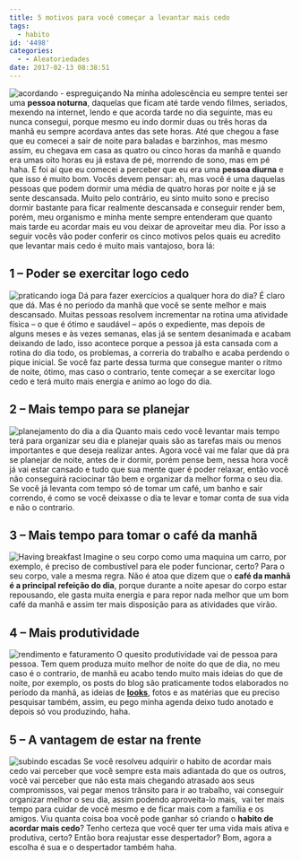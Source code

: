 ```yaml
---
title: 5 motivos para você começar a levantar mais cedo
tags:
  - habito
id: '4498'
categories:
  - - Aleatoriedades
date: 2017-02-13 08:38:51
---
```


![acordando - espreguiçando ](http://natalia.blog.br/wp-content/uploads/2017/01/Wake-up-early.jpg) Na minha adolescência eu sempre tentei ser uma **pessoa noturna**, daquelas que ficam até tarde vendo filmes, seriados, mexendo na internet, lendo e que acorda tarde no dia seguinte, mas eu nunca consegui, porque mesmo eu indo dormir duas ou três horas da manhã eu sempre acordava antes das sete horas. Até que chegou a fase que eu comecei a sair de noite para baladas e barzinhos, mas mesmo assim, eu chegava em casa as quatro ou cinco horas da manhã e quando era umas oito horas eu já estava de pé, morrendo de sono, mas em pé haha. E foi aí que eu comecei a perceber que eu era uma **pessoa diurna** e que isso é muito bom. Vocês devem pensar: ah, mas você é uma daquelas pessoas que podem dormir uma média de quatro horas por noite e já se sente descansada. Muito pelo contrário, eu sinto muito sono e preciso dormir bastante para ficar realmente descansada e conseguir render bem, porém, meu organismo e minha mente sempre entenderam que quanto mais tarde eu acordar mais eu vou deixar de aproveitar meu dia. Por isso a seguir vocês vão poder conferir os cinco motivos pelos quais eu acredito que levantar mais cedo é muito mais vantajoso, bora lá:

## 1 – Poder se exercitar logo cedo

![praticando ioga](http://natalia.blog.br/wp-content/uploads/2017/01/praticar-exercícios-pela-manhã.jpeg) Dá para fazer exercícios a qualquer hora do dia? É claro que dá. Mas é no período da manhã que você se sente melhor e mais descansado. Muitas pessoas resolvem incrementar na rotina uma atividade física – o que é ótimo e saudável – após o expediente, mas depois de alguns meses e às vezes semanas, elas já se sentem desanimada e acabam deixando de lado, isso acontece porque a pessoa já esta cansada com a rotina do dia todo, os problemas, a correria do trabalho e acaba perdendo o pique inicial. Se você faz parte dessa turma que consegue manter o ritmo de noite, ótimo, mas caso o contrario, tente começar a se exercitar logo cedo e terá muito mais energia e animo ao logo do dia.

## 2 – Mais tempo para se planejar

![planejamento do dia a dia](http://natalia.blog.br/wp-content/uploads/2017/01/planejamento.jpg) Quanto mais cedo você levantar mais tempo terá para organizar seu dia e planejar quais são as tarefas mais ou menos importantes e que deseja realizar antes. Agora você vai me falar que dá pra se planejar de noite, antes de ir dormir, porém pense bem, nessa hora você já vai estar cansado e tudo que sua mente quer é poder relaxar, então você não conseguirá raciocinar tão bem e organizar da melhor forma o seu dia. Se você já levanta com tempo só de tomar um café, um banho e sair correndo, é como se você deixasse o dia te levar e tomar conta de sua vida e não o contrario.

## 3 – Mais tempo para tomar o café da manhã

![Having breakfast](http://natalia.blog.br/wp-content/uploads/2017/01/café-da-manhã-saudável.jpeg) Imagine o seu corpo como uma maquina um carro, por exemplo, é preciso de combustível para ele poder funcionar, certo? Para o seu corpo, vale a mesma regra. Não é atoa que dizem que o **café da manhã é a principal refeição do dia**, porque durante a noite apesar do corpo estar repousando, ele gasta muita energia e para repor nada melhor que um bom café da manhã e assim ter mais disposição para as atividades que virão.

## 4 – Mais produtividade

![rendimento e faturamento](http://natalia.blog.br/wp-content/uploads/2017/01/organizar-metas.jpeg) O quesito produtividade vai de pessoa para pessoa. Tem quem produza muito melhor de noite do que de dia, no meu caso é o contrario, de manhã eu acabo tendo muito mais ideias do que de noite, por exemplo, os posts do blog são praticamente todos elaborados no período da manhã, as ideias de [**looks**](http://natalia.blog.br/look-do-dia/), fotos e as matérias que eu preciso pesquisar também, assim, eu pego minha agenda deixo tudo anotado e depois só vou produzindo, haha.

## 5 – A vantagem de estar na frente

![subindo escadas](http://natalia.blog.br/wp-content/uploads/2017/01/em-vantagem.jpg) Se você resolveu adquirir o habito de acordar mais cedo vai perceber que você sempre esta mais adiantada do que os outros, você vai perceber que não esta mais chegando atrasado aos seus compromissos, vai pegar menos trânsito para ir ao trabalho, vai conseguir organizar melhor o seu dia, assim podendo aproveita-lo mais,  vai ter mais tempo para cuidar de você mesmo e de ficar mais com a família e os amigos. Viu quanta coisa boa você pode ganhar só criando o **habito de acordar mais cedo**? Tenho certeza que você quer ter uma vida mais ativa e produtiva, certo? Então bora reajustar esse despertador? Bom, agora a escolha é sua e o despertador também haha.